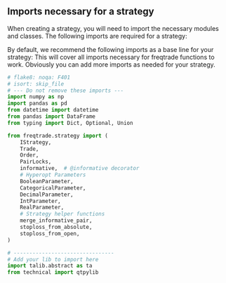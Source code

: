 ## Imports necessary for a strategy

When creating a strategy, you will need to import the necessary modules and classes. The following imports are required for a strategy:

By default, we recommend the following imports as a base line for your strategy:
This will cover all imports necessary for freqtrade functions to work.
Obviously you can add more imports as needed for your strategy.

``` python
# flake8: noqa: F401
# isort: skip_file
# --- Do not remove these imports ---
import numpy as np
import pandas as pd
from datetime import datetime
from pandas import DataFrame
from typing import Dict, Optional, Union

from freqtrade.strategy import (
    IStrategy,
    Trade, 
    Order,
    PairLocks,
    informative,  # @informative decorator
    # Hyperopt Parameters
    BooleanParameter,
    CategoricalParameter,
    DecimalParameter,
    IntParameter,
    RealParameter,
    # Strategy helper functions
    merge_informative_pair,
    stoploss_from_absolute,
    stoploss_from_open,
)

# --------------------------------
# Add your lib to import here
import talib.abstract as ta
from technical import qtpylib
```
